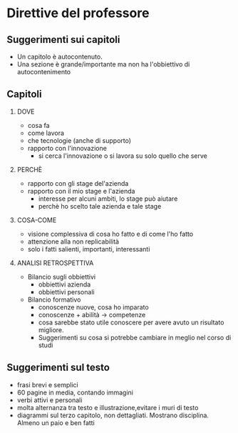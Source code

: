 # Direttive del professore

## Suggerimenti sui capitoli

- Un capitolo è autocontenuto.
- Una sezione è grande/importante ma non ha l'obbiettivo di autocontenimento

## Capitoli

1. DOVE
      - cosa fa
      - come lavora
      - che tecnologie (anche di supporto)
      - rapporto con l'innovazione
         - si cerca l'innovazione o si lavora su solo quello che serve

2. PERCHÈ
      - rapporto con gli stage del'azienda
      - rapporto con il mio stage e l'azienda
         - interesse per alcuni ambiti, lo stage può aiutare
         - perchè ho scelto tale azienda e tale stage

3. COSA-COME
      - visione complessiva di cosa ho fatto e di come l'ho fatto
      - attenzione alla non replicabilità
      - solo i fatti salienti, importanti, interessanti

4. ANALISI RETROSPETTIVA
   - Bilancio sugli obbiettivi
      - obbiettivi azienda
      - obbiettivi personali
   - Bilancio formativo
      - conoscenze nuove, cosa ho imparato
      - conoscenze + abilità -> competenze
      - cosa sarebbe stato utile conoscere per avere avuto un risultato migliore.
      - Suggerimenti su cosa si potrebbe cambiare in meglio nel corso di studi

## Suggerimenti sul testo

- frasi brevi e semplici
- 60 pagine in media, contando immagini
- verbi attivi e personali
- molta alternanza tra testo e illustrazione,evitare i muri di testo
- diagrammi sul terzo capitolo, non dettagliati. Mostrano disciplina. Almeno un paio e ben fatti